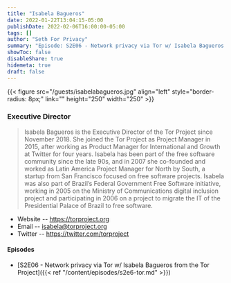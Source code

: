 ```yaml
---
title: "Isabela Bagueros"
date: 2022-01-22T13:04:15-05:00
publishDate: 2022-02-06T16:00:00-05:00
tags: []
author: "Seth For Privacy"
summary: "Episode: S2E06 - Network privacy via Tor w/ Isabela Bagueros from the Tor Project"
showToc: false
disableShare: true
hidemeta: true
draft: false
---
```


{{< figure src="/guests/isabelabagueros.jpg" align="left" style="border-radius: 8px;" link="" height="250" width="250" >}}

### Executive Director

> Isabela Bagueros is the Executive Director of the Tor Project since November 2018. She joined the Tor Project as Project Manager in 2015, after working as Product Manager for International and Growth at Twitter for four years. Isabela has been part of the free software community since the late 90s, and in 2007 she co-founded and worked as Latin America Project Manager for North by South, a startup from San Francisco focused on free software projects. Isabela was also part of Brazil’s Federal Government Free Software initiative, working in 2005 on the Ministry of Communications digital inclusion project and participating in 2006 on a project to migrate the IT of the Presidential Palace of Brazil to free software.

- Website -- https://torproject.org
- Email -- [isabela@torproject.org](mailto:isabela@torproject.org)
- Twitter -- https://twitter.com/torproject


#### Episodes

- [S2E06 - Network privacy via Tor w/ Isabela Bagueros from the Tor Project]({{< ref "/content/episodes/s2e6-tor.md" >}})
